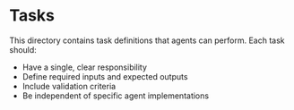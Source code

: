 # Tasks

This directory contains task definitions that agents can perform. Each task should:

- Have a single, clear responsibility
- Define required inputs and expected outputs
- Include validation criteria
- Be independent of specific agent implementations
